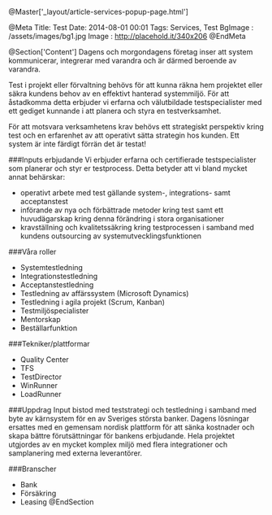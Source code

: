 @Master['_layout/article-services-popup-page.html']

@Meta
Title: Test
Date: 2014-08-01 00:01
Tags: Services, Test
BgImage : /assets/images/bg1.jpg
Image : http://placehold.it/340x206
@EndMeta

@Section['Content']
Dagens och morgondagens företag inser att system kommunicerar, integrerar med varandra och är därmed beroende av varandra.


Test i projekt eller förvaltning behövs för att kunna räkna hem projektet eller säkra kundens behov av en effektivt hanterad systemmiljö. För att åstadkomma detta erbjuder vi erfarna och välutbildade testspecialister med ett gediget kunnande i att planera och styra en testverksamhet.


För att motsvara verksamhetens krav behövs ett strategiskt perspektiv kring test och en erfarenhet av att operativt sätta strategin hos kunden. Ett system är inte färdigt förrän det är testat!

###Inputs erbjudande
Vi erbjuder erfarna och certifierade testspecialister som planerar och styr er testprocess. Detta betyder att vi bland mycket annat behärskar:
* operativt arbete med test gällande system-, integrations- samt acceptanstest 
* införande av nya och förbättrade metoder kring test samt ett huvudägarskap kring denna förändring i stora organisationer
* kravställning och kvalitetssäkring kring testprocessen i samband med kundens outsourcing av systemutvecklingsfunktionen 

###Våra roller
* Systemtestledning
* Integrationstestledning
* Acceptanstestledning
* Testledning av affärssystem (Microsoft Dynamics)
* Testledning i agila projekt (Scrum, Kanban)
* Testmiljöspecialister
* Mentorskap
* Beställarfunktion

###Tekniker/plattformar
* Quality Center
* TFS
* TestDirector
* WinRunner
* LoadRunner

###Uppdrag
Input bistod med teststrategi och testledning i samband med byte av kärnsystem för en av Sveriges största banker. Dagens lösningar ersattes med en gemensam nordisk plattform för att sänka kostnader och skapa bättre förutsättningar för bankens erbjudande. Hela projektet utgjordes av en mycket komplex miljö med flera integrationer och samplanering med externa leverantörer.

###Branscher
* Bank 
* Försäkring
* Leasing
@EndSection